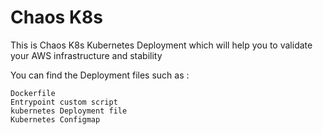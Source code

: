 Chaos K8s
=========

This is Chaos K8s Kubernetes Deployment which will help you to validate your AWS infrastructure and stability

You can find the Deployment files such as :

```
Dockerfile
Entrypoint custom script
kubernetes Deployment file
Kubernetes Configmap
```